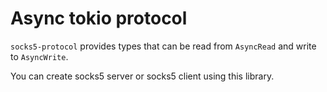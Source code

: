 # Async tokio protocol

`socks5-protocol` provides types that can be read from `AsyncRead` and write to `AsyncWrite`.

You can create socks5 server or socks5 client using this library.
